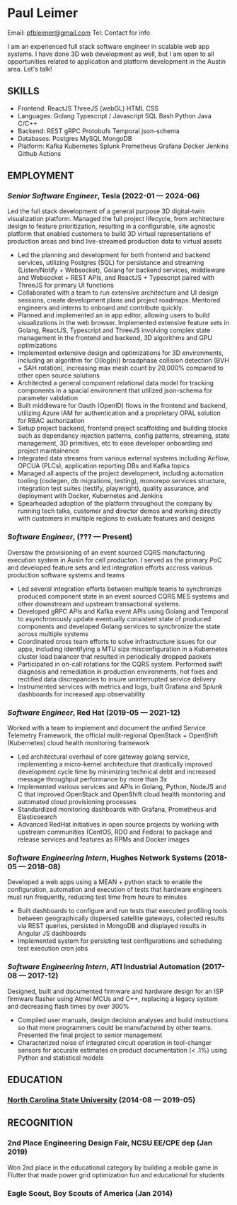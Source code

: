 Paul Leimer
============
Email: pfbleimer@gmail.com
Tel: Contact for info


I am an experienced full stack software engineer in scalable web app systems. I have done 3D web development as well, but I am open to all opportunities related to application and platform development in the Austin area. Let's talk!

## SKILLS

  - Frontend: ReactJS ThreeJS (webGL) HTML CSS 
  - Languages: Golang Typescript / Javascript SQL Bash Python Java C/C++ 
  - Backend: REST gRPC Protobufs Temporal json-schema 
  - Databases: Postgres MySQL MongoDB 
  - Platform: Kafka Kubernetes Splunk Prometheus Grafana Docker Jenkins Github Actions 

## EMPLOYMENT

### *Senior Software Engineer*, Tesla (2022-01 — 2024-06)

Led the full stack development of a general purpose 3D digital-twin visualization platform. Managed the full project lifecycle, from architecture design to feature prioritization, resulting in a configurable, site agnostic platform that enabled customers to build 3D virtual representations of production areas and bind live-streamed production data to virtual assets

  - Led the planning and development for both frontend and backend services, utilizing Postgres (SQL) for persistance and streaming (Listen/Notify + Websocket), Golang for backend services, middleware and Websocket + REST APIs, and ReactJS + Typescript paired with ThreeJS for primary UI functions
  - Collaborated with a team to run extensive architecture and UI design sessions, create development plans and project roadmaps. Mentored engineers and interns to onboard and contribute quickly.
  - Planned and implemented an in app editor, allowing users to build visualizations in the web browser. Implemented extensive feature sets in Golang, ReactJS, Typescript and ThreeJS involving complex state management in the frontend and backend, 3D algorithms and GPU optimizations
  - Implemented extensive design and optimizations for 3D environments, including an algorithm for O(log(n)) broadphase collision detection (BVH + SAH rotation), increasing max mesh count by 20,000% compared to other open source solutions
  - Architected a general component relational data model for tracking components in a spacial environment that utilized json-schema for parameter validation
  - Built middleware for Oauth (OpenID) flows in the frontend and backend, utilizing Azure IAM for authentication and a proprietary OPAL solution for RBAC authorization
  - Setup project backend, frontend project scaffolding and building blocks such as dependancy injection patterns, config patterns, streaming, state management, 3D primitives, etc to ease developer onboarding and project maintainence
  - Integrated data streams from various external systems including Airflow, OPCUA (PLCs), application reporting DBs and Kafka topics
  - Managed all aspects of the project development, including automation tooling (codegen, db migrations, testing), monorepo services structure, integration test suites (testify, playwright), quality assurance, and deployment with Docker, Kubernetes and Jenkins
  - Spearheaded adoption of the platform throughout the company by running tech talks, customer and director demos and working directly with customers in multiple regions to evaluate features and designs

### *Software Engineer*,  (??? — Present)


Oversaw the provisioning of an event sourced CQRS manufacturing execution system in Ausin for cell producton. I served as the primary PoC and developed feature sets and led integration efforts accross various production software systems and teams

  - Led several integration efforts between multiple teams to synchronize produced component state in an event sourced CQRS MES systems and other downstream and upstream transactional systems.
  - Developed gRPC APIs and Kafka event APIs using Golang and Temporal to asynchronously update eventually consistent state of produced components and developed Golang services to synchronize the state across multiple systems
  - Coordinated cross team efforts to solve infrastructure issues for our apps, including identifying a MTU size misconfiguration in a Kubernetes cluster load balancer that resulted in periodically dropped packets
  - Participated in on-call rotations for the CQRS system. Performed swift diagnosis and remediation in production environments, hot fixes and rectified data discrepancies to insure uninterrupted service delivery
  - Instrumented services with metrics and logs, built Grafana and Splunk dashboards for increased app observability

### *Software Engineer*, Red Hat (2019-05 — 2021-12)

Worked with a team to implement and document the unified Service Telemetry Framework, the official mulit-regional OpenStack + OpenShift (Kubernetes) cloud health monitoring framework
  - Led architectural overhaul of core gateway golang service, implementing a micro-kernel architecture that drastically improved development cycle time by minimizing technical debt and increased message throughput performance by more than 3x
  - Implemented various services and APIs in Golang, Python, NodeJS and C that improved OpenStack and OpenShift cloud health monitoring and automated cloud provisioning processes
  - Standardized monitoring dashboards with Grafana, Prometheus and Elasticsearch
  - Advanced RedHat initiatives in open source projects by working with upstream communities (CentOS, RDO and Fedora) to package and release services and features as RPMs and Docker images

### *Software Engineering Intern*, Hughes Network Systems (2018-05 — 2018-08)

Developed a web apps using a MEAN + python stack to enable the configuration, automation and execution of tests that hardware engineers must run frequently, reducing test time from hours to minutes
  - Built dashboards to configure and run tests that executed profiling tools between geographically dispersed satellite gateways, collected results via REST queries, persisted in MongoDB and displayed results in Angular JS dashboards
  - Implemented system for persisting test configurations and scheduling test execution cron jobs

### *Software Engineering Intern*, ATI Industrial Automation (2017-08 — 2017-12)

Designed, built and documented firmware and hardware design for an ISP firmware flasher using Atmel MCUs and C++, replacing a legacy system and decreasing flash times by over 300%
  - Compiled user manuals, design decision analyses and build instructions so that more programmers could be manufactured by other teams. Presented the final project to senior management
  - Characterized noise of integrated circuit operation in tool-changer sensors for accurate estimates on product documentation (< .1%) using Python and statistical models




## EDUCATION

### [North Carolina State University](https://www.ncsu.edu/) (2014-08 — 2019-05)









## RECOGNITION

### 2nd Place Engineering Design Fair, NCSU EE/CPE dep (Jan 2019)
Won 2nd place in the educational category by building a mobile game in Flutter that made power grid optimization fun and educational for students

### Eagle Scout, Boy Scouts of America (Jan 2014)






